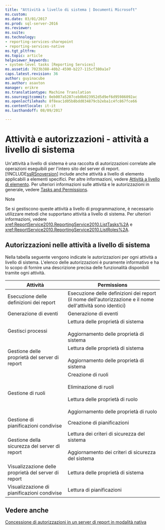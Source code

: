 ```yaml
---
title: "Attività a livello di sistema | Documenti Microsoft"
ms.custom: 
ms.date: 03/01/2017
ms.prod: sql-server-2016
ms.reviewer: 
ms.suite: 
ms.technology:
- reporting-services-sharepoint
- reporting-services-native
ms.tgt_pltfrm: 
ms.topic: article
helpviewer_keywords:
- system-level tasks [Reporting Services]
ms.assetid: 7023b388-40b2-4590-b227-115cf380a1e7
caps.latest.revision: 36
author: guyinacube
ms.author: asaxton
manager: erikre
ms.translationtype: Machine Translation
ms.sourcegitcommit: 0eb007a5207ceb0b023952d5d9ef6d95986092ac
ms.openlocfilehash: 8f8eac1d05b8bdd034879cb2eba1c4fc867fce66
ms.contentlocale: it-it
ms.lasthandoff: 08/09/2017

---
```

# <a name="tasks-and-permissions---system-level-tasks"></a>Attività e autorizzazioni - attività a livello di sistema
  Un'attività a livello di sistema è una raccolta di autorizzazioni correlate alle operazioni eseguibili per l'intero sito del server di report. [!INCLUDE[ssRSnoversion](../../includes/ssrsnoversion-md.md)] include anche attività a livello di elemento applicabili a elementi specifici. Per altre informazioni, vedere [Attività a livello di elemento](../../reporting-services/security/tasks-and-permissions-item-level-tasks.md). Per ulteriori informazioni sulle attività e le autorizzazioni in generale, vedere [Tasks and Permissions](../../reporting-services/security/tasks-and-permissions.md).  
  
> [!NOTE]  
>  Se si gestiscono queste attività a livello di programmazione, è necessario utilizzare metodi che supportano attività a livello di sistema. Per ulteriori informazioni, vedere <xref:ReportService2010.ReportingService2010.ListTasks%2A> e <xref:ReportService2010.ReportingService2010.ListRoles%2A>.  
  
## <a name="permissions-in-system-level-tasks"></a>Autorizzazioni nelle attività a livello di sistema  
 Nella tabella seguente vengono indicate le autorizzazioni per ogni attività a livello di sistema. L'elenco delle autorizzazioni è puramente informativo e ha lo scopo di fornire una descrizione precisa delle funzionalità disponibili tramite ogni attività.  
  
|Attività|Permissions|  
|----------|-----------------|  
|Esecuzione delle definizioni dei report|Esecuzione delle definizioni dei report (il nome dell'autorizzazione e il nome dell'attività sono identici)|  
|Generazione di eventi|Generazione di eventi|  
|Gestisci processi|Lettura delle proprietà di sistema<br /><br /> Aggiornamento delle proprietà di sistema|  
|Gestione delle proprietà del server di report|Lettura delle proprietà di sistema<br /><br /> Aggiornamento delle proprietà di sistema|  
|Gestione di ruoli|Creazione di ruoli<br /><br /> Eliminazione di ruoli<br /><br /> Lettura delle proprietà di ruolo<br /><br /> Aggiornamento delle proprietà di ruolo|  
|Gestione di pianificazioni condivise|Creazione di pianificazioni|  
|Gestione della sicurezza del server di report|Lettura dei criteri di sicurezza del sistema<br /><br /> Aggiornamento dei criteri di sicurezza del sistema|  
|Visualizzazione delle proprietà del server di report|Lettura delle proprietà di sistema|  
|Visualizzazione di pianificazioni condivise|Lettura di pianificazioni|  
  
## <a name="see-also"></a>Vedere anche  
 [Concessione di autorizzazioni in un server di report in modalità nativa](../../reporting-services/security/granting-permissions-on-a-native-mode-report-server.md)  
  
  
